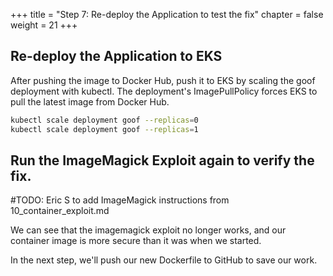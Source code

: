 +++
title = "Step 7: Re-deploy the Application to test the fix"
chapter = false
weight = 21
+++

## Re-deploy the Application to EKS

After pushing the image to Docker Hub, push it to EKS by scaling the goof deployment with kubectl. The deployment's ImagePullPolicy forces EKS to pull the latest image from Docker Hub.

```sh
kubectl scale deployment goof --replicas=0
kubectl scale deployment goof --replicas=1
```

## Run the ImageMagick Exploit again to verify the fix.

#TODO: Eric S to add ImageMagick instructions from 10_container_exploit.md

We can see that the imagemagick exploit no longer works, and our container image is more secure than it was when we started. 

In the next step, we'll push our new Dockerfile to GitHub to save our work. 